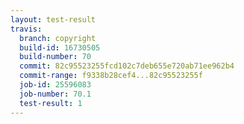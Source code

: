 ```yaml
---
layout: test-result
travis:
  branch: copyright
  build-id: 16730505
  build-number: 70
  commit: 82c95523255fcd102c7deb655e720ab71ee962b4
  commit-range: f9338b28cef4...82c95523255f
  job-id: 25596083
  job-number: 70.1
  test-result: 1
---
```

